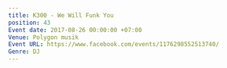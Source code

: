 ```yaml
---
title: K300 - We Will Funk You
position: 43
Event date: 2017-08-26 00:00:00 +07:00
Venue: Polygon musik
Event URL: https://www.facebook.com/events/1176298552513740/
Genre: DJ
---
```


